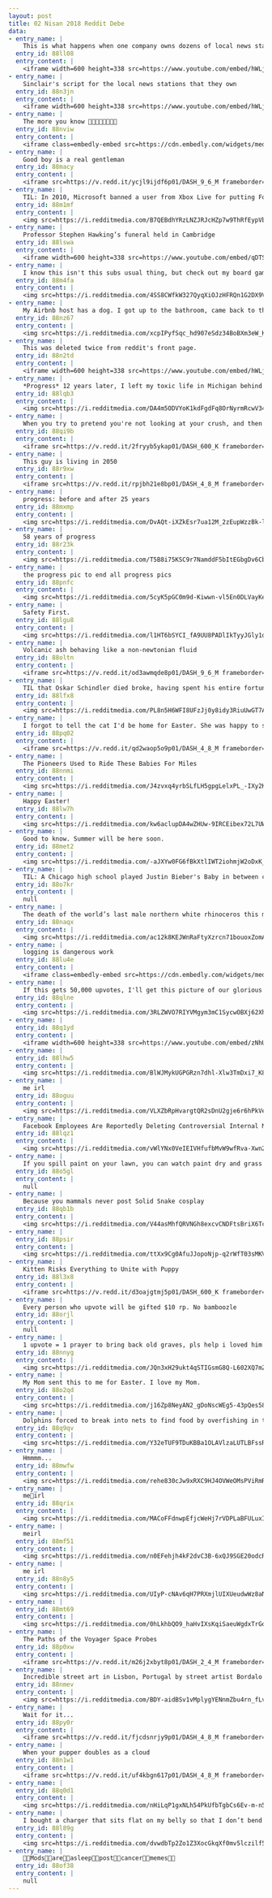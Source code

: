 ```yaml
---
layout: post
title: 02 Nisan 2018 Reddit Debe
data:
- entry_name: |
    This is what happens when one company owns dozens of local news stations
  entry_id: 88ll08
  entry_content: |
    <iframe width=600 height=338 src=https://www.youtube.com/embed/hWLjYJ4BzvI?feature=oembed&enablejsapi=1&enablejsapi=1&enablejsapi=1 frameborder=0 allow=autoplay; encrypted-media allowfullscreen></iframe>
- entry_name: |
    Sinclair's script for the local news stations that they own
  entry_id: 88n3jn
  entry_content: |
    <iframe width=600 height=338 src=https://www.youtube.com/embed/hWLjYJ4BzvI?feature=oembed&enablejsapi=1&enablejsapi=1&enablejsapi=1 frameborder=0 allow=autoplay; encrypted-media allowfullscreen></iframe>
- entry_name: |
    The more you know 🌈🌈🌈🌈🌈🌈🌈🌈
  entry_id: 88nviw
  entry_content: |
    <iframe class=embedly-embed src=https://cdn.embedly.com/widgets/media.html?src=https%3A%2F%2Fgfycat.com%2Fifr%2FBronzeBoringAsianpiedstarling&url=https%3A%2F%2Fgfycat.com%2FBronzeBoringAsianpiedstarling&image=https%3A%2F%2Fthumbs.gfycat.com%2FBronzeBoringAsianpiedstarling-size_restricted.gif&key=522baf40bd3911e08d854040d3dc5c07&type=text%2Fhtml&schema=gfycat width=600 height=600 scrolling=no frameborder=0 allowfullscreen></iframe>
- entry_name: |
    Good boy is a real gentleman
  entry_id: 88macy
  entry_content: |
    <iframe src=https://v.redd.it/ycjl9ijdf6p01/DASH_9_6_M frameborder=0></iframe>
- entry_name: |
    TIL: In 2010, Microsoft banned a user from Xbox Live for putting Fort Gay as his address. When he tried to tell them that Fort Gay actually exists in West Virginia, it took an appeal from the town’s mayor for it to be corrected.
  entry_id: 88m1mf
  entry_content: |
    <img src=https://i.redditmedia.com/B7QEBdhYRzLNZJRJcHZp7w9ThRfEypVb90v0Au-rLo8.jpg?s=6547a1934c88b5a2d29be55c9ca8aa9c frameborder=0>
- entry_name: |
    Professor Stephen Hawking’s funeral held in Cambridge
  entry_id: 88lswa
  entry_content: |
    <iframe width=600 height=338 src=https://www.youtube.com/embed/qDTSIk_xSzU?feature=oembed&enablejsapi=1&enablejsapi=1&enablejsapi=1 frameborder=0 allow=autoplay; encrypted-media allowfullscreen></iframe>
- entry_name: |
    I know this isn't this subs usual thing, but check out my board game collection.
  entry_id: 88m4fa
  entry_content: |
    <img src=https://i.redditmedia.com/4SS8CWfkW327QyqXiOJzHFRQn1G2DX9VeodrATFvhU8.jpg?s=04dc27bca091c09f4c8af783be32fc77 frameborder=0>
- entry_name: |
    My Airbnb host has a dog. I got up to the bathroom, came back to this
  entry_id: 88nz67
  entry_content: |
    <img src=https://i.redditmedia.com/xcpIPyfSqc_hd907eSdz34BoBXm3eW_K8s_tPBb8-dY.jpg?s=2ab2c1372361812075ac6964099a1f38 frameborder=0>
- entry_name: |
    This was deleted twice from reddit's front page.
  entry_id: 88n2td
  entry_content: |
    <iframe width=600 height=338 src=https://www.youtube.com/embed/hWLjYJ4BzvI?feature=oembed&enablejsapi=1&enablejsapi=1&enablejsapi=1 frameborder=0 allow=autoplay; encrypted-media allowfullscreen></iframe>
- entry_name: |
    *Progress* 12 years later, I left my toxic life in Michigan behind and started eating health, it has been a long journey.
  entry_id: 88lqb3
  entry_content: |
    <img src=https://i.redditmedia.com/DA4m5ODVYoK1kdFgdFq8OrNyrmRcwV34L7dueC-rXNo.jpg?s=e63ec7608a7ae57bdf3390d17cd058be frameborder=0>
- entry_name: |
    When you try to pretend you're not looking at your crush, and then eye contact happens.
  entry_id: 88qi9b
  entry_content: |
    <iframe src=https://v.redd.it/2fryyb5ykap01/DASH_600_K frameborder=0></iframe>
- entry_name: |
    This guy is living in 2050
  entry_id: 88r9xw
  entry_content: |
    <iframe src=https://v.redd.it/rpjbh21e8bp01/DASH_4_8_M frameborder=0></iframe>
- entry_name: |
    progress: before and after 25 years
  entry_id: 88mxmp
  entry_content: |
    <img src=https://i.redditmedia.com/DvAQt-iXZkEsr7ua12M_2zEupWzzBk-lBEA39ZsrnbY.jpg?s=912b81935213ea52bf6708af84e318ea frameborder=0>
- entry_name: |
    58 years of progress
  entry_id: 88r23k
  entry_content: |
    <img src=https://i.redditmedia.com/T5B8i75KSC9r7NamddF5bItEGbgDv6CbETP4smCRQJc.jpg?s=9ec5d12245c47f6c25757fde9bc748fc frameborder=0>
- entry_name: |
    the progress pic to end all progress pics
  entry_id: 88pnfc
  entry_content: |
    <img src=https://i.redditmedia.com/5cyK5pGC0m9d-Kiwwn-vl5En0DLVayKe5hzmS1-Yq38.png?s=e8a9b37761e133f1287e8ccad74b71d5 frameborder=0>
- entry_name: |
    Safety First.
  entry_id: 88lgu8
  entry_content: |
    <img src=https://i.redditmedia.com/l1HT6bSYCI_fA9UU8PADlIkTyyJGly1q8PulpFoDE7E.jpg?s=324262473253dfd0e5bd63a9297ba311 frameborder=0>
- entry_name: |
    Volcanic ash behaving like a non-newtonian fluid
  entry_id: 88oltn
  entry_content: |
    <iframe src=https://v.redd.it/od3awmqde8p01/DASH_9_6_M frameborder=0></iframe>
- entry_name: |
    TIL that Oskar Schindler died broke, having spent his entire fortune (equivalent to $14 million) saving Jews from the Nazis. Of the 15 million Jews left alive today, roughly 15,000 of them owe their lives to Schindler. He is the only Nazi buried on Mount Zion.
  entry_id: 88lfx8
  entry_content: |
    <img src=https://i.redditmedia.com/PL8n5H6WFI8UFzJj0y8idy3RiuUwGT7AECxddxWnz7w.jpg?s=ed503bfa9f72107132b53ef74d7c3bc5 frameborder=0>
- entry_name: |
    I forgot to tell the cat I'd be home for Easter. She was happy to see me.
  entry_id: 88pq02
  entry_content: |
    <iframe src=https://v.redd.it/qd2waop5o9p01/DASH_4_8_M frameborder=0></iframe>
- entry_name: |
    The Pioneers Used to Ride These Babies For Miles
  entry_id: 88nnmi
  entry_content: |
    <img src=https://i.redditmedia.com/J4zvxq4yrbSLfLH5gpgLelxPL_-IXy2KC7sGKNo0lKI.jpg?s=2c911107df2c820fbf96db93ecfc82f0 frameborder=0>
- entry_name: |
    Happy Easter!
  entry_id: 88lw7h
  entry_content: |
    <img src=https://i.redditmedia.com/kw6aclupDA4wZHUw-9IRCEibex72L7UW-Ih2NI5eVLM.jpg?s=a9837477e6836a4931ae35941de55c43 frameborder=0>
- entry_name: |
    Good to know. Summer will be here soon.
  entry_id: 88met2
  entry_content: |
    <img src=https://i.redditmedia.com/-aJXYw0FG6fBkXtlIWT2iohmjW2oDxK_TpOKx7579_c.jpg?s=649a70c7e343125f639ac7a464515281 frameborder=0>
- entry_name: |
    TIL: A Chicago high school played Justin Bieber's Baby in between classes in the hallways. As a fundraising technique they made students pay to stop the song. They raised $1,000 in three days.
  entry_id: 88o7kr
  entry_content: |
    null
- entry_name: |
    The death of the world’s last male northern white rhinoceros this month led a Kenyan government official to declare anyone caught possessing ivory should be sentenced to life in prison
  entry_id: 88naqx
  entry_content: |
    <img src=https://i.redditmedia.com/ac12k8KEJWnRaFtyXzrcn71bouoxZomAh4gEDSXPj2k.jpg?s=7b886cfefd374357bd8b6c13294219db frameborder=0>
- entry_name: |
    logging is dangerous work
  entry_id: 88lu4e
  entry_content: |
    <iframe class=embedly-embed src=https://cdn.embedly.com/widgets/media.html?src=https%3A%2F%2Fgfycat.com%2Fifr%2FTiredInformalGnat&url=https%3A%2F%2Fgfycat.com%2FTiredInformalGnat&image=https%3A%2F%2Fthumbs.gfycat.com%2FTiredInformalGnat-size_restricted.gif&key=522baf40bd3911e08d854040d3dc5c07&type=text%2Fhtml&schema=gfycat width=600 height=1067 scrolling=no frameborder=0 allowfullscreen></iframe>
- entry_name: |
    If this gets 50,000 upvotes, I'll get this picture of our glorious Golden God tattooed on my back
  entry_id: 88qlne
  entry_content: |
    <img src=https://i.redditmedia.com/3RLZWVO7RIYVMgym3mC1SycwOBXj62Xhp-JzUJ9IVyo.jpg?s=9225e3f3671ec3ec0b6c1041c6ca7457 frameborder=0>
- entry_name: |
  entry_id: 88q1yd
  entry_content: |
    <iframe width=600 height=338 src=https://www.youtube.com/embed/zNhUk5v3ohE?feature=oembed&enablejsapi=1&enablejsapi=1&enablejsapi=1 frameborder=0 allow=autoplay; encrypted-media allowfullscreen></iframe>
- entry_name: |
  entry_id: 88lhw5
  entry_content: |
    <img src=https://i.redditmedia.com/BlWJMykUGPGRzn7dhl-Xlw3TmDxi7_K8tVkiI7fDKQQ.jpg?s=1715c2ef7f8ebfd36b859bff6ad37f87 frameborder=0>
- entry_name: |
    me irl
  entry_id: 88oguu
  entry_content: |
    <img src=https://i.redditmedia.com/VLXZbRpHvargtQR2sDnU2gje6r6hPkVeR2h9qJcnblk.png?s=13c2166abd5319628f6bb82f7ed86c1c frameborder=0>
- entry_name: |
    Facebook Employees Are Reportedly Deleting Controversial Internal Messages
  entry_id: 88lqz1
  entry_content: |
    <img src=https://i.redditmedia.com/vWlYNx0VeIEIVHfufbMvW9wfRva-Xwn2I8NRChf93eE.jpg?s=bbd2744ef2e1cced2073349d6152b88b frameborder=0>
- entry_name: |
    If you spill paint on your lawn, you can watch paint dry and grass grow at the same time.
  entry_id: 88o5gl
  entry_content: |
    null
- entry_name: |
    Because you mammals never post Solid Snake cosplay
  entry_id: 88qb1b
  entry_content: |
    <img src=https://i.redditmedia.com/V44asMhfQRVNGh8excvCNDFtsBriX6Tc16Huxwj78H4.jpg?s=5dfd6727913293e5c80b918c02513dea frameborder=0>
- entry_name: |
  entry_id: 88psir
  entry_content: |
    <img src=https://i.redditmedia.com/ttXx9Cg0AfuJJopoNjp-q2rWfT03sMKVwWDKS3QdGFU.png?s=0cb808b5475a6a9d7e51f863f2fff803 frameborder=0>
- entry_name: |
    Kitten Risks Everything to Unite with Puppy
  entry_id: 88l3x8
  entry_content: |
    <iframe src=https://v.redd.it/d3oajgtmj5p01/DASH_600_K frameborder=0></iframe>
- entry_name: |
    Every person who upvote will be gifted $10 rp. No bamboozle
  entry_id: 88orjl
  entry_content: |
    null
- entry_name: |
    1 upvote = 1 prayer to bring back old graves, pls help i loved him
  entry_id: 88nnyg
  entry_content: |
    <img src=https://i.redditmedia.com/JQn3xH29ukt4qSTIGsmG8Q-L602XQ7mZkqrlGjH6sLc.png?s=019128c03723efd5caf85a8330f3a3a1 frameborder=0>
- entry_name: |
    My Mom sent this to me for Easter. I love my Mom.
  entry_id: 88o2qd
  entry_content: |
    <img src=https://i.redditmedia.com/j16Zp8NeyAN2_gDoNscWEg5-43pQes581AjyW0Zpygw.jpg?s=93a169c1037cb5d75d92ddc2cba5975a frameborder=0>
- entry_name: |
    Dolphins forced to break into nets to find food by overfishing in the Mediterranean, report says
  entry_id: 88q9qv
  entry_content: |
    <img src=https://i.redditmedia.com/Y32eTUF9TDuKBBa1OLAVlzaLUTLBFssR2uqhNJq-c2E.jpg?s=981aa12615eae0e17304b82cbe1b2dbf frameborder=0>
- entry_name: |
    Hmmmm...
  entry_id: 88mwfw
  entry_content: |
    <img src=https://i.redditmedia.com/rehe830cJw9xRXC9HJ4OVWeOMsPViRmRB2dP9SM_2kI.jpg?s=9a58515fd21fd57f2432e7579103f33b frameborder=0>
- entry_name: |
    me🐇irl
  entry_id: 88qrix
  entry_content: |
    <img src=https://i.redditmedia.com/MACoFFdnwpEfjcWeHj7rVDPLaBFULuxIsxrupob11iA.png?s=cd6f700a0bec6e24ff9c5817ffc03897 frameborder=0>
- entry_name: |
    meirl
  entry_id: 88mf51
  entry_content: |
    <img src=https://i.redditmedia.com/n0EFehjh4kF2dvC3B-6xQJ9SGE20odcRhIdYdvXeQxA.jpg?s=3fc8d0fda763abf18976ac45bc03132f frameborder=0>
- entry_name: |
    me irl
  entry_id: 88n8y5
  entry_content: |
    <img src=https://i.redditmedia.com/UIyP-cNAv6qH7PRXmjlUIXUeudwWz8aNL0mCkXlYF4I.jpg?s=d6ef877f1be355ed193bacd397d69278 frameborder=0>
- entry_name: |
  entry_id: 88mt69
  entry_content: |
    <img src=https://i.redditmedia.com/0hLkhbQO9_haHvIXsKqiSaeuWgdxTrGoqBob6doNLh4.jpg?s=2755b8d52387822ce570fc2ada6d5fd2 frameborder=0>
- entry_name: |
    The Paths of the Voyager Space Probes
  entry_id: 88p0xw
  entry_content: |
    <iframe src=https://v.redd.it/m26j2xbyt8p01/DASH_2_4_M frameborder=0></iframe>
- entry_name: |
    Incredible street art in Lisbon, Portugal by street artist Bordalo II
  entry_id: 88nmev
  entry_content: |
    <img src=https://i.redditmedia.com/BDY-aidBSv1vMplygYENnmZbu4rn_fLvrT2scD0y4gk.jpg?s=1e2a2af3f5e81ee860872fcaf6e638b6 frameborder=0>
- entry_name: |
    Wait for it...
  entry_id: 88py0r
  entry_content: |
    <iframe src=https://v.redd.it/fjcdsnrjy9p01/DASH_4_8_M frameborder=0></iframe>
- entry_name: |
    When your pupper doubles as a cloud
  entry_id: 88n1w1
  entry_content: |
    <iframe src=https://v.redd.it/uf4kbgn617p01/DASH_4_8_M frameborder=0></iframe>
- entry_name: |
  entry_id: 88q0d1
  entry_content: |
    <img src=https://i.redditmedia.com/nHiLqP1gxNLh54PkUfbTgbCs6Ev-m-n5d00YdRAPZEc.png?s=020e8d75c6f5dbf54a1efb59dd978508 frameborder=0>
- entry_name: |
    I bought a charger that sits flat on my belly so that I don’t bend and break it.
  entry_id: 88l89g
  entry_content: |
    <img src=https://i.redditmedia.com/dvwdbTp2Zo1Z3XocGkqXf0mv5lczilf5yH3bQ7He9OA.jpg?s=e37045f7ab1cd429181fc9799abbdc6a frameborder=0>
- entry_name: |
    🏳️‍🌈Mods🏳️‍🌈are🏳️‍🌈asleep🏳️‍🌈post🏳️‍🌈cancer🏳️‍🌈memes🏳️‍🌈
  entry_id: 88of38
  entry_content: |
    null
---
```

